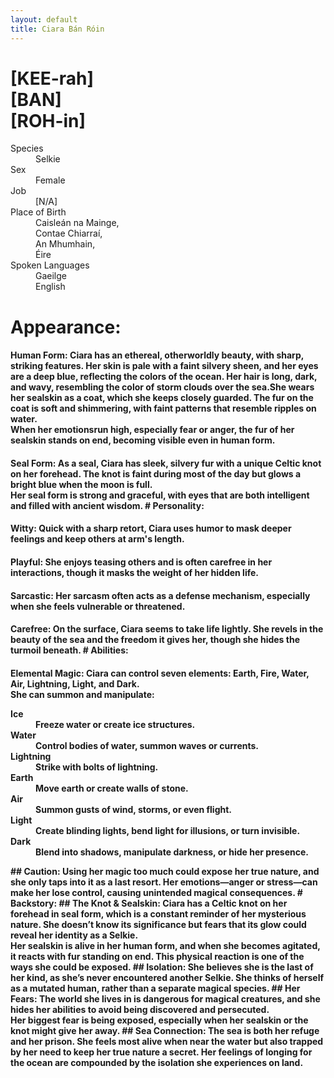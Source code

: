 ```yaml
---
layout: default
title: Ciara Bán Róin
---
```

# [KEE-rah]<br>[BAN]<br>[ROH-in]
<dl>
<dt>Species</dt>
<dd>Selkie</dd>
<dt>Sex</dt>
<dd>Female</dd>
<dt>Job</dt>
<dd>[N/A]</dd>
<dt>Place of Birth</dt>
<dd>Caisleán na Mainge,<br>Contae Chiarraí,<br>An Mhumhain,<br>Éire</dd>
<dt>Spoken Languages</dt>
<dd>Gaeilge</dd>
<dd>English</dd>
</dl>

# Appearance:
<h4>Human Form:
Ciara has an ethereal, otherworldly beauty, with sharp, striking features. Her skin is pale with a faint silvery sheen, and her eyes are a deep blue, reflecting the colors of the ocean. Her hair is long, dark, and wavy, resembling the color of storm clouds over the sea.She wears her sealskin as a coat, which she keeps closely guarded. The fur on the coat is soft and shimmering, with faint patterns that resemble ripples on water.
<br>When her emotionsrun high, especially fear or anger, the fur of her sealskin stands on end, becoming visible even in human form.
<h4>Seal Form:
As a seal, Ciara has sleek, silvery fur with a unique Celtic knot on her forehead. The knot is faint during most of the day but glows a bright blue when the moon is full.<br>Her seal form is strong and graceful, with eyes that are both intelligent and filled with ancient wisdom.
# Personality:
<h4>Witty:
Quick with a sharp retort, Ciara uses humor to mask deeper feelings and keep others at arm's length.
<h4>Playful:
She enjoys teasing others and is often carefree in her interactions, though it masks the weight of her hidden life.
<h4>Sarcastic:
Her sarcasm often acts as a defense mechanism, especially when she feels vulnerable or threatened.
<h4>Carefree:
On the surface, Ciara seems to take life lightly. She revels in the beauty of the sea and the freedom it gives her, though she hides the turmoil beneath.
# Abilities:
<h4>Elemental Magic:
Ciara can control seven elements: Earth, Fire, Water, Air, Lightning, Light, and Dark.
<br>She can summon and manipulate:
<dl>
<dt>Ice</dt>
<dd>Freeze water or create ice structures.</dd>
<dt>Water</dt>
<dd>Control bodies of water, summon waves or currents.</dd>
<dt>Lightning</dt>
<dd>Strike with bolts of lightning.</dd>
<dt>Earth</dt>
<dd>Move earth or create walls of stone.</dd>
<dt>Air</dt>
<dd>Summon gusts of wind, storms, or even flight.</dd>
<dt>Light</dt>
<dd>Create blinding lights, bend light for illusions, or turn invisible.</dd>
<dt>Dark</dt>
<dd>Blend into shadows, manipulate darkness, or hide her presence.</dd>
</dl>
## Caution:
Using her magic too much could expose her true nature, and she only taps into it as a last resort. Her emotions—anger or stress—can make her lose control, causing unintended magical consequences.
# Backstory:
## The Knot & Sealskin:
Ciara has a Celtic knot on her forehead in seal form, which is a constant reminder of her mysterious nature. She doesn’t know its significance but fears that its glow could reveal her identity as a Selkie.
<br>Her sealskin is alive in her human form, and when she becomes agitated, it reacts with fur standing on end. This physical reaction is one of the ways she could be exposed.
## Isolation:
She believes she is the last of her kind, as she’s never encountered another Selkie. She thinks of herself as a mutated human, rather than a separate magical species.
## Her Fears:
The world she lives in is dangerous for magical creatures, and she hides her abilities to avoid being discovered and persecuted.
<br>Her biggest fear is being exposed, especially when her sealskin or the knot might give her away.
## Sea Connection:
The sea is both her refuge and her prison. She feels most alive when near the water but also trapped by her need to keep her true nature a secret. Her feelings of longing for the ocean are compounded by the isolation she experiences on land.